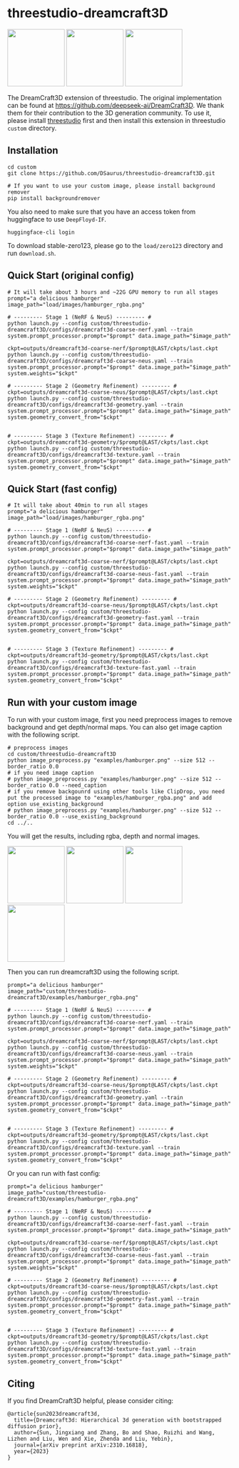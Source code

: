 # threestudio-dreamcraft3D
<img src="https://github.com/DSaurus/threestudio-dreamcraft3D/assets/24589363/d9ad81e9-1154-4b41-8cc9-2b7d558e0282" width="" height="128">
<img src="https://github.com/DSaurus/threestudio-dreamcraft3D/assets/24589363/6b27f858-8f88-47c3-98e9-c28401ab5e03" width="" height="128">
<img src="https://github.com/DSaurus/threestudio-dreamcraft3D/assets/24589363/81bdec2d-3be7-4df1-a47b-1bdef8e36186" width="" height="128">

The DreamCraft3D extension of threestudio. The original implementation can be found at https://github.com/deepseek-ai/DreamCraft3D. We thank them for their contribution to the 3D generation community. To use it, please install [threestudio](https://github.com/threestudio-project/threestudio) first and then install this extension in threestudio `custom` directory.

## Installation
```
cd custom
git clone https://github.com/DSaurus/threestudio-dreamcraft3D.git

# If you want to use your custom image, please install background remover
pip install backgroundremover
```

You also need to make sure that you have an access token from huggingface to use `DeepFloyd-IF`.
```
huggingface-cli login
```

To download stable-zero123, please go to the `load/zero123` directory and run `download.sh`.

## Quick Start (original config)
```
# It will take about 3 hours and ~22G GPU memory to run all stages
prompt="a delicious hamburger"
image_path="load/images/hamburger_rgba.png"

# --------- Stage 1 (NeRF & NeuS) --------- #
python launch.py --config custom/threestudio-dreamcraft3D/configs/dreamcraft3d-coarse-nerf.yaml --train system.prompt_processor.prompt="$prompt" data.image_path="$image_path"

ckpt=outputs/dreamcraft3d-coarse-nerf/$prompt@LAST/ckpts/last.ckpt
python launch.py --config custom/threestudio-dreamcraft3D/configs/dreamcraft3d-coarse-neus.yaml --train system.prompt_processor.prompt="$prompt" data.image_path="$image_path" system.weights="$ckpt"

# --------- Stage 2 (Geometry Refinement) --------- #
ckpt=outputs/dreamcraft3d-coarse-neus/$prompt@LAST/ckpts/last.ckpt
python launch.py --config custom/threestudio-dreamcraft3D/configs/dreamcraft3d-geometry.yaml --train system.prompt_processor.prompt="$prompt" data.image_path="$image_path" system.geometry_convert_from="$ckpt"


# --------- Stage 3 (Texture Refinement) --------- #
ckpt=outputs/dreamcraft3d-geometry/$prompt@LAST/ckpts/last.ckpt
python launch.py --config custom/threestudio-dreamcraft3D/configs/dreamcraft3d-texture.yaml --train system.prompt_processor.prompt="$prompt" data.image_path="$image_path" system.geometry_convert_from="$ckpt"
```

## Quick Start (fast config)
```
# It will take about 40min to run all stages
prompt="a delicious hamburger"
image_path="load/images/hamburger_rgba.png"

# --------- Stage 1 (NeRF & NeuS) --------- #
python launch.py --config custom/threestudio-dreamcraft3D/configs/dreamcraft3d-coarse-nerf-fast.yaml --train system.prompt_processor.prompt="$prompt" data.image_path="$image_path"

ckpt=outputs/dreamcraft3d-coarse-nerf/$prompt@LAST/ckpts/last.ckpt
python launch.py --config custom/threestudio-dreamcraft3D/configs/dreamcraft3d-coarse-neus-fast.yaml --train system.prompt_processor.prompt="$prompt" data.image_path="$image_path" system.weights="$ckpt"

# --------- Stage 2 (Geometry Refinement) --------- #
ckpt=outputs/dreamcraft3d-coarse-neus/$prompt@LAST/ckpts/last.ckpt
python launch.py --config custom/threestudio-dreamcraft3D/configs/dreamcraft3d-geometry-fast.yaml --train system.prompt_processor.prompt="$prompt" data.image_path="$image_path" system.geometry_convert_from="$ckpt"


# --------- Stage 3 (Texture Refinement) --------- #
ckpt=outputs/dreamcraft3d-geometry/$prompt@LAST/ckpts/last.ckpt
python launch.py --config custom/threestudio-dreamcraft3D/configs/dreamcraft3d-texture-fast.yaml --train system.prompt_processor.prompt="$prompt" data.image_path="$image_path" system.geometry_convert_from="$ckpt"
```

## Run with your custom image

To run with your custom image, first you need preprocess images to remove background and get depth/normal maps. You can also get image caption with the following script.

```
# preprocess images
cd custom/threestudio-dreamcraft3D
python image_preprocess.py "examples/hamburger.png" --size 512 --border_ratio 0.0
# if you need image caption
# python image_preprocess.py "examples/hamburger.png" --size 512 --border_ratio 0.0 --need_caption
# if you remove backgounrd using other tools like ClipDrop, you need put the processed image to "examples/hamburger_rgba.png" and add option use_existing_background
# python image_preprocess.py "examples/hamburger.png" --size 512 --border_ratio 0.0 --use_existing_background
cd ../..
```

You will get the results, including rgba, depth and normal images.

<img src="https://github.com/DSaurus/threestudio-dreamcraft3D/assets/24589363/b974eaa4-7d65-4826-9d89-ec714e4c6088" width="" height="128">
<img src="https://github.com/DSaurus/threestudio-dreamcraft3D/assets/24589363/e6129499-7aeb-4fd4-ac9a-3befad451394" width="" height="128">
<img src="https://github.com/DSaurus/threestudio-dreamcraft3D/assets/24589363/64508aca-b8ee-4302-bb2a-b331d64bcf09" width="" height="128">
<img src="https://github.com/DSaurus/threestudio-dreamcraft3D/assets/24589363/ada1552e-c1c7-40e8-b44f-539224d0c873" width="" height="128">

Then you can run dreamcraft3D using the following script.

```
prompt="a delicious hamburger"
image_path="custom/threestudio-dreamcraft3D/examples/hamburger_rgba.png"

# --------- Stage 1 (NeRF & NeuS) --------- #
python launch.py --config custom/threestudio-dreamcraft3D/configs/dreamcraft3d-coarse-nerf.yaml --train system.prompt_processor.prompt="$prompt" data.image_path="$image_path"

ckpt=outputs/dreamcraft3d-coarse-nerf/$prompt@LAST/ckpts/last.ckpt
python launch.py --config custom/threestudio-dreamcraft3D/configs/dreamcraft3d-coarse-neus.yaml --train system.prompt_processor.prompt="$prompt" data.image_path="$image_path" system.weights="$ckpt"

# --------- Stage 2 (Geometry Refinement) --------- #
ckpt=outputs/dreamcraft3d-coarse-neus/$prompt@LAST/ckpts/last.ckpt
python launch.py --config custom/threestudio-dreamcraft3D/configs/dreamcraft3d-geometry.yaml --train system.prompt_processor.prompt="$prompt" data.image_path="$image_path" system.geometry_convert_from="$ckpt"


# --------- Stage 3 (Texture Refinement) --------- #
ckpt=outputs/dreamcraft3d-geometry/$prompt@LAST/ckpts/last.ckpt
python launch.py --config custom/threestudio-dreamcraft3D/configs/dreamcraft3d-texture.yaml --train system.prompt_processor.prompt="$prompt" data.image_path="$image_path" system.geometry_convert_from="$ckpt"
```

Or you can run with fast config:

```
prompt="a delicious hamburger"
image_path="custom/threestudio-dreamcraft3D/examples/hamburger_rgba.png"

# --------- Stage 1 (NeRF & NeuS) --------- #
python launch.py --config custom/threestudio-dreamcraft3D/configs/dreamcraft3d-coarse-nerf-fast.yaml --train system.prompt_processor.prompt="$prompt" data.image_path="$image_path"

ckpt=outputs/dreamcraft3d-coarse-nerf/$prompt@LAST/ckpts/last.ckpt
python launch.py --config custom/threestudio-dreamcraft3D/configs/dreamcraft3d-coarse-neus-fast.yaml --train system.prompt_processor.prompt="$prompt" data.image_path="$image_path" system.weights="$ckpt"

# --------- Stage 2 (Geometry Refinement) --------- #
ckpt=outputs/dreamcraft3d-coarse-neus/$prompt@LAST/ckpts/last.ckpt
python launch.py --config custom/threestudio-dreamcraft3D/configs/dreamcraft3d-geometry-fast.yaml --train system.prompt_processor.prompt="$prompt" data.image_path="$image_path" system.geometry_convert_from="$ckpt"


# --------- Stage 3 (Texture Refinement) --------- #
ckpt=outputs/dreamcraft3d-geometry/$prompt@LAST/ckpts/last.ckpt
python launch.py --config custom/threestudio-dreamcraft3D/configs/dreamcraft3d-texture-fast.yaml --train system.prompt_processor.prompt="$prompt" data.image_path="$image_path" system.geometry_convert_from="$ckpt"
```

## Citing

If you find DreamCraft3D helpful, please consider citing:

```
@article{sun2023dreamcraft3d,
  title={Dreamcraft3d: Hierarchical 3d generation with bootstrapped diffusion prior},
  author={Sun, Jingxiang and Zhang, Bo and Shao, Ruizhi and Wang, Lizhen and Liu, Wen and Xie, Zhenda and Liu, Yebin},
  journal={arXiv preprint arXiv:2310.16818},
  year={2023}
}
```
